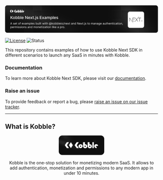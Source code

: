 ![Add authentication and monetization to any Next.js application with Kobble](https://github.com/kobble-io/kobble-next-examples/blob/main/.readme/banner.png?raw=true)

[![License](https://img.shields.io/:license-mit-blue.svg?style=flat)](https://opensource.org/licenses/MIT)
![Status](https://img.shields.io/:status-stable-green.svg?style=flat)


This repository contains examples of how to use Kobble Next SDK in different scenarios to launch any SaaS in minutes with Kobble.

### Documentation

To learn more about Kobble Next SDK, please visit our [documentation](https://docs.kobble.io/learning/quickstart/next).

### Raise an issue

To provide feedback or report a bug, please [raise an issue on our issue tracker](https://github.com/kobble-io/kobble-next-examples/issues).

___

## What is Kobble?

<p align="center">
  <picture>
    <img alt="Kobble Logo" src="https://github.com/kobble-io/kobble-next-examples/blob/main/.readme/logo.png?raw=true" width="150">
  </picture>
</p>
<p align="center">
 Kobble is the one-stop solution for monetizing modern SaaS. It allows to add authentication, monetization and permissions to any modern app in under 10 minutes.
</p>